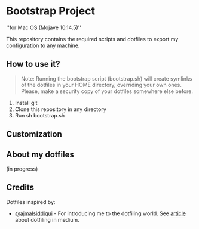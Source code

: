 # Bootstrap Project 
''for Mac OS (Mojave 10.14.5)''

This repository contains the required scripts and dotfiles to export my configuration to any machine.

## How to use it?
> Note: Running the bootstrap script (bootstrap.sh) will create symlinks of the dotfiles in your HOME directory, overriding your own ones. Please, make a security copy of your dotfiles somewhere else before.

1. Install git
2. Clone this repository in any directory
3. Run sh bootstrap.sh

## Customization

## About my dotfiles

(in progress)

## Credits

Dotfiles inspired by:
- [@ajmalsiddiqui](https://github.com/ajmalsiddiqui/dotfiles) - For introducing me to the dotfiling world. See [article](https://medium.freecodecamp.org/dive-into-dotfiles-part-2-6321b4a73608) about dotfiling in medium.

